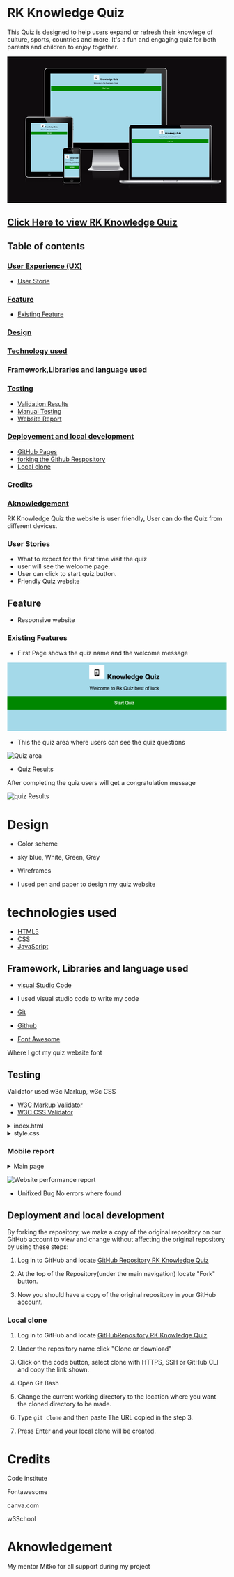 # RK Knowledge Quiz
This Quiz is designed to help users expand or refresh their knowlege of culture, sports, countries and more. It's a fun and engaging quiz for both parents and children to enjoy together.

![Responsive image](assets/images/landing.png)

[Click Here to view RK Knowledge Quiz](https://ramyapepone.github.io/rk-knowledge-quiz/)
---
## Table of contents
### [User Experience (UX)](#user-experience-ux)
* [User Storie](#user-stories)

### [Feature](#Feautures)
* [Existing Feature](#Existing-Features)
### [Design](#desing)
### [Technology used](#technologies-used)
### [Framework,Libraries and language used](#frameworkslibraries-and-language-used)
### [Testing](#testing-1)
* [Validation Results](#validation-results)
* [Manual Testing](#manual-testing)
* [Website Report](#report)

### [Deployement and local development](#deployement-and-local-development)
* [GitHub Pages](#github-pages)
* [forking the Github Respository](#forking-the-github-respository)
* [Local clone](#local-clone)
### [Credits](#credits)
### [Aknowledgement](#aknowledgement)

RK Knowledge Quiz the website is user friendly, User can do the Quiz from different devices.

### User Stories
* What to expect for the first time visit the quiz
* user will see the welcome page.
* User can click to start quiz button.
* Friendly Quiz website

## Feature
* Responsive website

### Existing Features
* First Page shows the quiz name and the welcome message

![Welcome page](assets/images/welcome.png)

* This the quiz area where users can see the quiz questions

![Quiz area]()

* Quiz Results

After completing the quiz users will get a congratulation message

![quiz Results]()

# Design
* Color scheme
* sky blue, White, Green, Grey

* Wireframes
* I used pen and paper to design my quiz website

# technologies used
 * [HTML5](https://en.wikipedia.org/wiki/HTML)
 * [CSS](https://en.wikipedia.org/wiki/CSS)
 * [JavaScript](https://en.wikipedia.org/wiki/JavaScript)

## Framework, Libraries and language used

* [visual Studio Code](https://code.visualstudio.com/)

* I used visual studio code to write my code

* [Git](https://git-scm.com/)
* [Github](https://github.com/)
* [Font Awesome](https://fontawesome.com/)

Where I got my quiz website font

## Testing 

Validator used w3c Markup, w3c CSS

* [W3C Markup Validator](https://validator.w3.org/)
* [W3C CSS Validator](https://jigsaw.w3.org/css-validator/)

<details>
<summary>index.html
</summary>

![Main page result]()

</details>

<details>
<summary>style.css
</summary>

![Main page result]()
</details>

### Mobile report
<details>
<summary>Main page
</details>

![Website performance report]()

* Unifixed Bug 
No errors where found

## Deployment and local development 

By forking the repository, we make a copy of the original repository on our GitHub account to view and change without affecting the original repository by using these steps:

1. Log in to GitHub and locate [GitHub Repository RK Knowledge Quiz](https://ramyapepone.github.io/rk-knowledge-quiz/)

2. At the top of the Repository(under the main navigation) locate "Fork" button.

3. Now you should have a copy of the original repository in your GitHub account.

### Local clone

1. Log in to GitHub and locate [GitHubRepository RK Knowledge Quiz](https://github.com/RamyApepone/rk-knowledge-quiz.git)

2. Under the repository name click "Clone or download"

3. Click on the code button, select clone with HTTPS, SSH or GitHub CLI and copy the link shown.

4. Open Git Bash

5. Change the current working directory to the location where you want the cloned directory to be made.

6. Type `git clone` and then paste The URL copied in the step 3.
7. Press Enter and your local clone will be created.

# Credits
Code institute

Fontawesome

canva.com 

w3School

# Aknowledgement
My mentor Mitko for all support during my project
